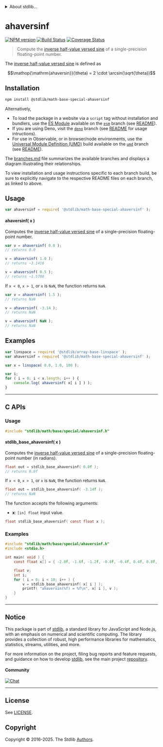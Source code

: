 <!--

@license Apache-2.0

Copyright (c) 2024 The Stdlib Authors.

Licensed under the Apache License, Version 2.0 (the "License");
you may not use this file except in compliance with the License.
You may obtain a copy of the License at

   http://www.apache.org/licenses/LICENSE-2.0

Unless required by applicable law or agreed to in writing, software
distributed under the License is distributed on an "AS IS" BASIS,
WITHOUT WARRANTIES OR CONDITIONS OF ANY KIND, either express or implied.
See the License for the specific language governing permissions and
limitations under the License.

-->


<details>
  <summary>
    About stdlib...
  </summary>
  <p>We believe in a future in which the web is a preferred environment for numerical computation. To help realize this future, we've built stdlib. stdlib is a standard library, with an emphasis on numerical and scientific computation, written in JavaScript (and C) for execution in browsers and in Node.js.</p>
  <p>The library is fully decomposable, being architected in such a way that you can swap out and mix and match APIs and functionality to cater to your exact preferences and use cases.</p>
  <p>When you use stdlib, you can be absolutely certain that you are using the most thorough, rigorous, well-written, studied, documented, tested, measured, and high-quality code out there.</p>
  <p>To join us in bringing numerical computing to the web, get started by checking us out on <a href="https://github.com/stdlib-js/stdlib">GitHub</a>, and please consider <a href="https://opencollective.com/stdlib">financially supporting stdlib</a>. We greatly appreciate your continued support!</p>
</details>

# ahaversinf

[![NPM version][npm-image]][npm-url] [![Build Status][test-image]][test-url] [![Coverage Status][coverage-image]][coverage-url] <!-- [![dependencies][dependencies-image]][dependencies-url] -->

> Compute the [inverse half-value versed sine][archaversine] of a single-precision floating-point number.

<section class="intro">

The [inverse half-value versed sine][archaversine] is defined as

<!-- <equation class="equation" label="eq:archaversine" align="center" raw="\operatorname{ahaversin}(\theta) = 2 \cdot \arcsin(\sqrt{\theta})" alt="Inverse half-value versed sine."> -->

```math
\mathop{\mathrm{ahaversin}}(\theta) = 2 \cdot \arcsin(\sqrt{\theta})
```

<!-- <div class="equation" align="center" data-raw-text="\operatorname{ahaversin}(\theta) = 2 \cdot \arcsin(\sqrt{\theta})" data-equation="eq:archaversine">
    <img src="https://cdn.jsdelivr.net/gh/stdlib-js/stdlib@bb29798906e119fcb2af99e94b60407a270c9b32/lib/node_modules/@stdlib/math/base/special/ahaversin/docs/img/equation_archaversine.svg" alt="Inverse half-value versed sine.">
    <br>
</div> -->

<!-- </equation> -->

</section>

<!-- /.intro -->

<section class="installation">

## Installation

```bash
npm install @stdlib/math-base-special-ahaversinf
```

Alternatively,

-   To load the package in a website via a `script` tag without installation and bundlers, use the [ES Module][es-module] available on the [`esm`][esm-url] branch (see [README][esm-readme]).
-   If you are using Deno, visit the [`deno`][deno-url] branch (see [README][deno-readme] for usage intructions).
-   For use in Observable, or in browser/node environments, use the [Universal Module Definition (UMD)][umd] build available on the [`umd`][umd-url] branch (see [README][umd-readme]).

The [branches.md][branches-url] file summarizes the available branches and displays a diagram illustrating their relationships.

To view installation and usage instructions specific to each branch build, be sure to explicitly navigate to the respective README files on each branch, as linked to above.

</section>

<section class="usage">

## Usage

```javascript
var ahaversinf = require( '@stdlib/math-base-special-ahaversinf' );
```

#### ahaversinf( x )

Computes the [inverse half-value versed sine][archaversine] of a single-precision floating-point number.

```javascript
var v = ahaversinf( 0.0 );
// returns 0.0

v = ahaversinf( 1.0 );
// returns ~3.1416

v = ahaversinf( 0.5 );
// returns ~1.5708
```

If `x < 0`, `x > 1`, or `x` is `NaN`, the function returns `NaN`.

```javascript
var v = ahaversinf( 1.5 );
// returns NaN

v = ahaversinf( -3.14 );
// returns NaN

v = ahaversinf( NaN );
// returns NaN
```

</section>

<!-- /.usage -->

<section class="examples">

## Examples

<!-- eslint no-undef: "error" -->

```javascript
var linspace = require( '@stdlib/array-base-linspace' );
var ahaversinf = require( '@stdlib/math-base-special-ahaversinf' );

var x = linspace( 0.0, 1.0, 100 );

var i;
for ( i = 0; i < x.length; i++ ) {
    console.log( ahaversinf( x[ i ] ) );
}
```

</section>

<!-- /.examples -->

<!-- C interface documentation. -->

* * *

<section class="c">

## C APIs

<!-- Section to include introductory text. Make sure to keep an empty line after the intro `section` element and another before the `/section` close. -->

<section class="intro">

</section>

<!-- /.intro -->

<!-- C usage documentation. -->

<section class="usage">

### Usage

```c
#include "stdlib/math/base/special/ahaversinf.h"
```

#### stdlib_base_ahaversinf( x )

Computes the [inverse half-value versed sine][archaversine] of a single-precision floating-point number (in radians).

```c
float out = stdlib_base_ahaversinf( 0.0f );
// returns 0.0f
```

If `x < 0`, `x > 1`, or `x` is `NaN`, the function returns `NaN`.

```c
float out = stdlib_base_ahaversinf( -3.14f );
// returns NaN
```

The function accepts the following arguments:

-   **x**: `[in] float` input value.

```c
float stdlib_base_ahaversinf( const float x );
```

</section>

<!-- /.usage -->

<!-- C API usage notes. Make sure to keep an empty line after the `section` element and another before the `/section` close. -->

<section class="notes">

</section>

<!-- /.notes -->

<!-- C API usage examples. -->

<section class="examples">

### Examples

```c
#include "stdlib/math/base/special/ahaversinf.h"
#include <stdio.h>

int main( void ) {
    const float x[] = { -2.0f, -1.6f, -1.2f, -0.8f, -0.4f, 0.4f, 0.8f, 1.2f, 1.6f, 2.0f };

    float v;
    int i;
    for ( i = 0; i < 10; i++ ) {
        v = stdlib_base_ahaversinf( x[ i ] );
        printf( "ahaversin(%f) = %f\n", x[ i ], v );
    }
}
```

</section>

<!-- /.examples -->

</section>

<!-- /.c -->

<!-- Section for related `stdlib` packages. Do not manually edit this section, as it is automatically populated. -->

<section class="related">

</section>

<!-- /.related -->

<!-- Section for all links. Make sure to keep an empty line after the `section` element and another before the `/section` close. -->


<section class="main-repo" >

* * *

## Notice

This package is part of [stdlib][stdlib], a standard library for JavaScript and Node.js, with an emphasis on numerical and scientific computing. The library provides a collection of robust, high performance libraries for mathematics, statistics, streams, utilities, and more.

For more information on the project, filing bug reports and feature requests, and guidance on how to develop [stdlib][stdlib], see the main project [repository][stdlib].

#### Community

[![Chat][chat-image]][chat-url]

---

## License

See [LICENSE][stdlib-license].


## Copyright

Copyright &copy; 2016-2025. The Stdlib [Authors][stdlib-authors].

</section>

<!-- /.stdlib -->

<!-- Section for all links. Make sure to keep an empty line after the `section` element and another before the `/section` close. -->

<section class="links">

[npm-image]: http://img.shields.io/npm/v/@stdlib/math-base-special-ahaversinf.svg
[npm-url]: https://npmjs.org/package/@stdlib/math-base-special-ahaversinf

[test-image]: https://github.com/stdlib-js/math-base-special-ahaversinf/actions/workflows/test.yml/badge.svg?branch=main
[test-url]: https://github.com/stdlib-js/math-base-special-ahaversinf/actions/workflows/test.yml?query=branch:main

[coverage-image]: https://img.shields.io/codecov/c/github/stdlib-js/math-base-special-ahaversinf/main.svg
[coverage-url]: https://codecov.io/github/stdlib-js/math-base-special-ahaversinf?branch=main

<!--

[dependencies-image]: https://img.shields.io/david/stdlib-js/math-base-special-ahaversinf.svg
[dependencies-url]: https://david-dm.org/stdlib-js/math-base-special-ahaversinf/main

-->

[chat-image]: https://img.shields.io/gitter/room/stdlib-js/stdlib.svg
[chat-url]: https://app.gitter.im/#/room/#stdlib-js_stdlib:gitter.im

[stdlib]: https://github.com/stdlib-js/stdlib

[stdlib-authors]: https://github.com/stdlib-js/stdlib/graphs/contributors

[umd]: https://github.com/umdjs/umd
[es-module]: https://developer.mozilla.org/en-US/docs/Web/JavaScript/Guide/Modules

[deno-url]: https://github.com/stdlib-js/math-base-special-ahaversinf/tree/deno
[deno-readme]: https://github.com/stdlib-js/math-base-special-ahaversinf/blob/deno/README.md
[umd-url]: https://github.com/stdlib-js/math-base-special-ahaversinf/tree/umd
[umd-readme]: https://github.com/stdlib-js/math-base-special-ahaversinf/blob/umd/README.md
[esm-url]: https://github.com/stdlib-js/math-base-special-ahaversinf/tree/esm
[esm-readme]: https://github.com/stdlib-js/math-base-special-ahaversinf/blob/esm/README.md
[branches-url]: https://github.com/stdlib-js/math-base-special-ahaversinf/blob/main/branches.md

[stdlib-license]: https://raw.githubusercontent.com/stdlib-js/math-base-special-ahaversinf/main/LICENSE

[archaversine]: https://en.wikipedia.org/wiki/Versine

<!-- <related-links> -->

<!-- </related-links> -->

</section>

<!-- /.links -->
